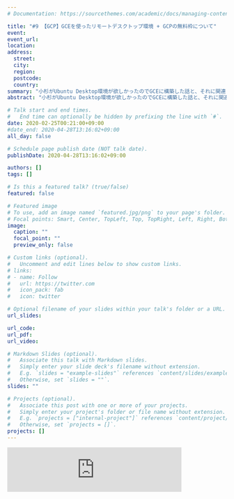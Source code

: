 ```yaml
---
# Documentation: https://sourcethemes.com/academic/docs/managing-content/

title: "#9 【GCP】GCEを使ったリモートデスクトップ環境 + GCPの無料枠について"
event:
event_url:
location:
address:
  street:
  city:
  region:
  postcode:
  country:
summary: "小杉がUbuntu Desktop環境が欲しかったのでGCEに構築した話と、それに関連したGCPの無料枠について少し話したよ"
abstract: "小杉がUbuntu Desktop環境が欲しかったのでGCEに構築した話と、それに関連したGCPの無料枠について少し話したよ"

# Talk start and end times.
#   End time can optionally be hidden by prefixing the line with `#`.
date: 2020-02-25T00:21:00+09:00
#date_end: 2020-04-28T13:16:02+09:00
all_day: false

# Schedule page publish date (NOT talk date).
publishDate: 2020-04-28T13:16:02+09:00

authors: []
tags: []

# Is this a featured talk? (true/false)
featured: false

# Featured image
# To use, add an image named `featured.jpg/png` to your page's folder. 
# Focal points: Smart, Center, TopLeft, Top, TopRight, Left, Right, BottomLeft, Bottom, BottomRight.
image:
  caption: ""
  focal_point: ""
  preview_only: false

# Custom links (optional).
#   Uncomment and edit lines below to show custom links.
# links:
# - name: Follow
#   url: https://twitter.com
#   icon_pack: fab
#   icon: twitter

# Optional filename of your slides within your talk's folder or a URL.
url_slides:

url_code:
url_pdf:
url_video:

# Markdown Slides (optional).
#   Associate this talk with Markdown slides.
#   Simply enter your slide deck's filename without extension.
#   E.g. `slides = "example-slides"` references `content/slides/example-slides.md`.
#   Otherwise, set `slides = ""`.
slides: ""

# Projects (optional).
#   Associate this post with one or more of your projects.
#   Simply enter your project's folder or file name without extension.
#   E.g. `projects = ["internal-project"]` references `content/project/deep-learning/index.md`.
#   Otherwise, set `projects = []`.
projects: []
---
```

<iframe src="https://anchor.fm/mukiudo/embed/episodes/GCPGCE--GCP-eb1mfl" height="102px" width="400px" frameborder="0" scrolling="no"></iframe>
